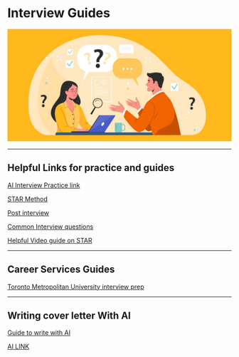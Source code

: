 # Interview Guides  
![Drag Racing](./img/img.jpg)

____ 

## Helpful Links for practice and guides
[AI Interview Practice link](https://grow.google/certificates/interview-warmup/)

[STAR Method](https://docs.google.com/document/d/1JWv-zsjQOyfxkZqvTARudyQRT6OSVtns/edit)

[Post interview](https://www.indeed.com/career-advice/interviewing/sample-thank-you-letter-after-interview)

[Common Interview questions](https://www.indeed.com/career-advice/interviewing/behavioral-interview-questions#:~:text=7%20Sample%20Behavioral%20Interview%20Questions%20and%20Answers%201,had%20no%20experience.%20How%20did%20you%20handle%20it%3F)

[Helpful Video guide on STAR](https://www.youtube.com/watch?v=uQEuo7woEEk&ab_channel=CareerVidz)
___ 
## Career Services Guides 
[Toronto Metropolitan University interview prep
](https://www.torontomu.ca/trsm-careers/students-alumni/)

----
## Writing cover letter With AI
[Guide to write with AI](https://www.youtube.com/watch?v=JeRNUJzZON4&t=34s&ab_channel=Micah)

[AI LINK](https://openai.com/blog/chatgpt/)


